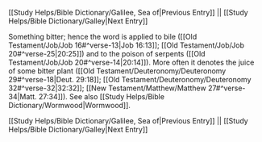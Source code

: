 [[Study Helps/Bible Dictionary/Galilee, Sea of|Previous Entry]]  ||  [[Study Helps/Bible Dictionary/Galley|Next Entry]]

 Something bitter; hence the word is applied to bile ([[Old Testament/Job/Job 16#^verse-13|Job 16:13]]; [[Old Testament/Job/Job 20#^verse-25|20:25]]) and to the poison of serpents ([[Old Testament/Job/Job 20#^verse-14|20:14]]). More often it denotes the juice of some bitter plant ([[Old Testament/Deuteronomy/Deuteronomy 29#^verse-18|Deut. 29:18]]; [[Old Testament/Deuteronomy/Deuteronomy 32#^verse-32|32:32]]; [[New Testament/Matthew/Matthew 27#^verse-34|Matt. 27:34]]). See also [[Study Helps/Bible Dictionary/Wormwood|Wormwood]].

[[Study Helps/Bible Dictionary/Galilee, Sea of|Previous Entry]]  ||  [[Study Helps/Bible Dictionary/Galley|Next Entry]]
